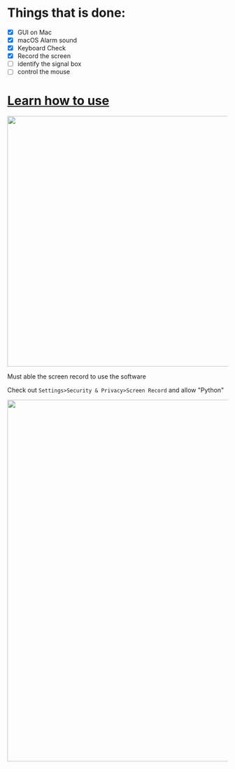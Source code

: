 # Things that is done:

- [x] GUI on Mac
- [x] macOS Alarm sound
- [x] Keyboard Check
- [x] Record the screen
- [ ] identify the signal box
- [ ] control the mouse

# [Learn how to use](https://github.com/enigmapr0ject/SCR-SGPlus/blob/master/README.md)

<img width="573" alt="" src="https://user-images.githubusercontent.com/77569325/212450696-9f8e4953-6301-4249-9ccd-9fba02d710eb.png">

Must able the screen record to use the software

Check out `Settings>Security & Privacy>Screen Record` and allow "Python"

<img width="827" alt="" src="https://user-images.githubusercontent.com/77569325/212450802-4da5452b-9837-4c7f-a595-e68f288c4802.png">
